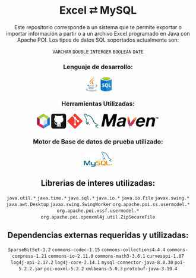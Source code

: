 <div align="center">
<h1>Excel ⮂ MySQL</h1>
<p>Este repositorio corresponde a un sistema que te permite exportar o importar información a partir o a un archivo Excel programado en Java con Apache POI. Los tipos de datos SQL soportados actualmente son:</p>

`VARCHAR`
`DOUBLE`
`INTERGER`
`BOOLEAN`
`DATE`
  
<h3>Lenguaje de desarrollo:</h3>
<img align="center" src="https://raw.githubusercontent.com/RubenRDC/rdcpictures/master/pictures/java.svg" height="40"></img>
<img align="center" src="https://raw.githubusercontent.com/RubenRDC/rdcpictures/master/pictures/sql.svg" height="40"></img>
<h3>Herramientas Utilizadas:</h3>
<div align="center">
<img src ="https://raw.githubusercontent.com/RubenRDC/rdcpictures/master/pictures/Apache_NetBeans_Logo.svg" height="40"></img>
<img src ="https://raw.githubusercontent.com/RubenRDC/rdcpictures/master/pictures/github.svg" height="40"></img>
<img src ="https://raw.githubusercontent.com/RubenRDC/rdcpictures/master/pictures/git.svg" height="40"></img>
<img src ="https://raw.githubusercontent.com/RubenRDC/rdcpictures/master/pictures/mysql-workbench.svg" height="40"></img> 
<img src ="https://raw.githubusercontent.com/RubenRDC/rdcpictures/master/pictures/Apache_Maven_logo.svg" height="40"></img> 
</div>
<h3>Motor de Base de datos de prueba utilizado:</h3>
<img src ="https://raw.githubusercontent.com/RubenRDC/rdcpictures/master/pictures/mysql-official.svg" height="40"></img>
<h2>Librerias de interes utilizadas:</h2>

`java.util.*`
`java.time.*`
`java.sql.*`
`java.io.*`
`java.io.File`
`javax.swing.*`
`java.awt.Desktop`
`javax.swing.SwingWorker`
`org.apache.poi.ss.usermodel.*`
`org.apache.poi.xssf.usermodel.*`
`org.apache.poi.openxml4j.util.ZipSecureFile`

<h2>Dependencias externas requeridas y utilizadas:</h2>

`SparseBitSet-1.2`
`commons-codec-1.15`
`commons-collections4-4.4`
`commons-compress-1.21`
`commons-io-2.11.0`
`commons-math3-3.6.1`
`curvesapi-1.07`
`log4j-api-2.17.2`
`log4j-core-2.14.1`
`mysql-connector-java-8.0.30`
`poi-5.2.2.jar`
`poi-ooxml-5.2.2`
`xmlbeans-5.0.3`
`protobuf-java-3.19.4`

</div>
